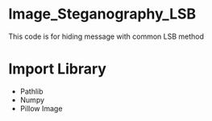# Image_Steganography_LSB
This code is for hiding message with common LSB method

# Import Library
- Pathlib
- Numpy
- Pillow Image
